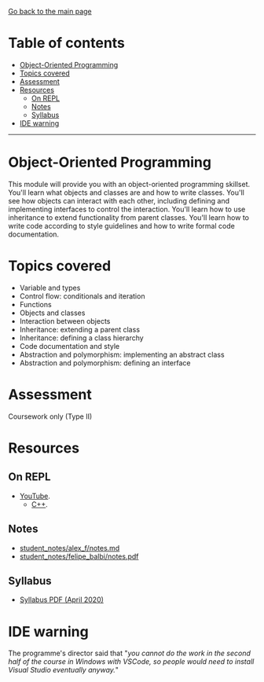 [Go back to the main page](../../../README.md)

# Table of contents
<!-- vim-markdown-toc GFM -->

* [Object-Oriented Programming](#object-oriented-programming)
* [Topics covered](#topics-covered)
* [Assessment](#assessment)
* [Resources](#resources)
    * [On REPL](#on-repl)
    * [Notes](#notes)
    * [Syllabus](#syllabus)
* [IDE warning](#ide-warning)

<!-- vim-markdown-toc -->
---

# Object-Oriented Programming

This module will provide you with an object-oriented programming
skillset. You'll learn what objects and classes are and how to
write classes. You'll see how objects can interact with each
other, including defining and implementing interfaces to control
the interaction. You'll learn how to use inheritance to extend
functionality from parent classes. You'll learn how to write
code according to style guidelines and how to write formal code
documentation.

# Topics covered

- Variable and types
- Control flow: conditionals and iteration
- Functions
- Objects and classes
- Interaction between objects
- Inheritance: extending a parent class
- Inheritance: defining a class hierarchy
- Code documentation and style
- Abstraction and polymorphism: implementing an abstract class
- Abstraction and polymorphism: defining an interface

# Assessment

Coursework only (Type II)


# Resources

## On REPL

- [YouTube](../../../youtube/README.md).
  - [C++](../../../youtube/README.md#c-2).

## Notes

- [student_notes/alex_f/notes.md](../../../notes/level_5/object-oriented-programming/student_notes/alex_f/notes.md)
- [student_notes/felipe_balbi/notes.pdf](../../../notes/level_5/object-oriented-programming/student_notes/felipe_balbi/notes.pdf)

## Syllabus

- [Syllabus PDF (April 2020)](./OOP-Syllabus.pdf)


# IDE warning

The programme's director said that "_you cannot do the work in the second half of the course in Windows with VSCode, so people would need to install Visual Studio eventually anyway._"
